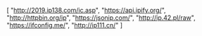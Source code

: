 [
  "http://2019.ip138.com/ic.asp",
  "https://api.ipify.org/",
  "http://httpbin.org/ip",
  "https://jsonip.com/",
  "http://ip.42.pl/raw",
  "https://ifconfig.me/",
  "http://ip111.cn/"
]
